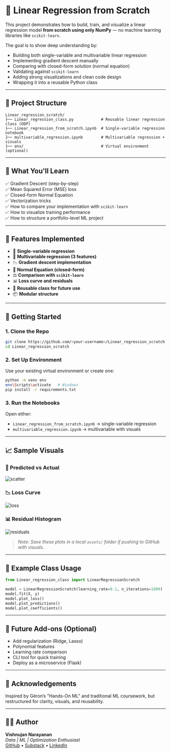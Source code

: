 # 🧠 Linear Regression from Scratch

This project demonstrates how to build, train, and visualize a linear regression model **from scratch using only NumPy** — no machine learning libraries like `scikit-learn`.

The goal is to show deep understanding by:

- Building both single-variable and multivariable linear regression
- Implementing gradient descent manually
- Comparing with closed-form solution (normal equation)
- Validating against `scikit-learn`
- Adding strong visualizations and clean code design
- Wrapping it into a reusable Python class

---

## 📁 Project Structure

```
Linear_regression_scratch/
├── Linear_regression_class.py            # Reusable linear regression class (OOP)
├── Linear_regression_from_scratch.ipynb  # Single-variable regression notebook
├── multivariable_regression.ipynb        # Multivariable regression + visuals
├── env/                                  # Virtual environment (optional)
```

---

## 📘 What You'll Learn

✅ Gradient Descent (step-by-step)  
✅ Mean Squared Error (MSE) loss  
✅ Closed-form Normal Equation  
✅ Vectorization tricks  
✅ How to compare your implementation with `scikit-learn`  
✅ How to visualize training performance  
✅ How to structure a portfolio-level ML project

---

## 🔧 Features Implemented

- 🔢 **Single-variable regression**
- 🔢 **Multivariable regression (3 features)**
- 📉 **Gradient descent implementation**
- 📐 **Normal Equation (closed-form)**
- ⚖️ **Comparison with `scikit-learn`**
- 📊 **Loss curve and residuals**
- 🧱 **Reusable class for future use**
- 📦 **Modular structure**

---

## 🧪 Getting Started

### 1. Clone the Repo

```bash
git clone https://github.com/<your-username>/Linear_regression_scratch.git
cd Linear_regression_scratch
```

### 2. Set Up Environment

Use your existing virtual environment or create one:

```bash
python -m venv env
env\Scripts\activate   # Windows
pip install -r requirements.txt
```

### 3. Run the Notebooks

Open either:

- `Linear_regression_from_scratch.ipynb` → single-variable regression  
- `multivariable_regression.ipynb` → multivariable with visuals

---

## 📈 Sample Visuals

### 🎯 Predicted vs Actual

![scatter](assets/predicted_vs_actual.png)

### 📉 Loss Curve

![loss](assets/loss_curve.png)

### 📊 Residual Histogram

![residuals](assets/residuals.png)

> *Note: Save these plots in a local `assets/` folder if pushing to GitHub with visuals.*

---

## 🧠 Example Class Usage

```python
from Linear_regression_class import LinearRegressionScratch

model = LinearRegressionScratch(learning_rate=0.1, n_iterations=1000)
model.fit(X, y)
model.plot_loss()
model.plot_predictions()
model.plot_coefficients()
```

---

## 🚀 Future Add-ons (Optional)

- Add regularization (Ridge, Lasso)
- Polynomial features
- Learning rate comparison
- CLI tool for quick training
- Deploy as a microservice (Flask)

---

## 🙌 Acknowledgements

Inspired by Géron’s "Hands-On ML" and traditional ML coursework, but restructured for clarity, visuals, and reusability.

---

## 🧑‍💻 Author

**Vishnujan Narayanan**  
_Data | ML | Optimization Enthusiast_  
[GitHub](https://github.com/<your-username>) • [Substack](https://<your-substack>) • [LinkedIn](https://linkedin.com/in/<your-profile>)
